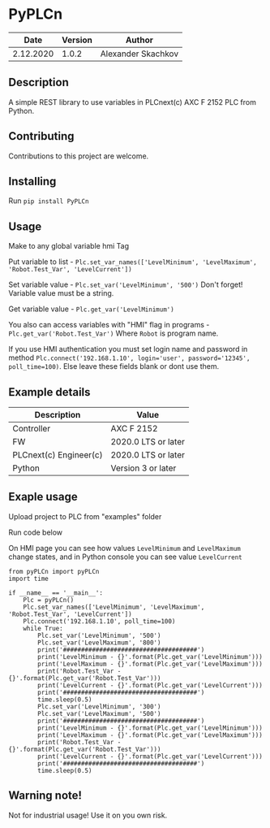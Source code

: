 # PyPLCn

| Date       | Version | Author       |
|------------|---------|--------------|
| 2.12.2020 | 1.0.2   | Alexander Skachkov |

## Description

A simple REST library to use variables in PLCnext(c) AXC F 2152 PLC from Python.

## Contributing

Contributions to this project are welcome.

## Installing

Run `pip install PyPLCn`

## Usage

Make to any global variable hmi Tag

Put variable to list - `Plc.set_var_names(['LevelMinimum', 'LevelMaximum', 'Robot.Test_Var', 'LevelCurrent'])`

Set variable value - `Plc.set_var('LevelMinimum', '500')` Don't forget! Variable value must be a string.

Get variable value - `Plc.get_var('LevelMinimum')`

You also can access variables with "HMI" flag in programs - `Plc.get_var('Robot.Test_Var')` Where `Robot` is program name.

If you use HMI authentication you must set login name and password in method `Plc.connect('192.168.1.10', login='user', password='12345', poll_time=100)`. Else leave these fields blank or dont use them.

## Example details

|Description | Value |
|------------ |-----------|
|Controller| AXC F 2152 |
|FW | 2020.0 LTS or later |
|PLCnext(c) Engineer(c)| 2020.0 LTS or later |
|Python| Version 3 or later |

## Exaple usage

Upload project to PLC from "examples" folder

Run code below

On HMI page you can see how values `LevelMinimum` and `LevelMaximum` change states, and in Python console you can see value `LevelCurrent`

```
from pyPLCn import pyPLCn
import time

if __name__ == '__main__':
    Plc = pyPLCn()
    Plc.set_var_names(['LevelMinimum', 'LevelMaximum', 'Robot.Test_Var', 'LevelCurrent'])
    Plc.connect('192.168.1.10', poll_time=100)
    while True:
        Plc.set_var('LevelMinimum', '500')
        Plc.set_var('LevelMaximum', '800')
        print('#####################################')
        print('LevelMinimum - {}'.format(Plc.get_var('LevelMinimum')))
        print('LevelMaximum - {}'.format(Plc.get_var('LevelMaximum')))
        print('Robot.Test_Var - {}'.format(Plc.get_var('Robot.Test_Var')))
        print('LevelCurrent - {}'.format(Plc.get_var('LevelCurrent')))
        print('#####################################')
        time.sleep(0.5)
        Plc.set_var('LevelMinimum', '300')
        Plc.set_var('LevelMaximum', '500')
        print('#####################################')
        print('LevelMinimum - {}'.format(Plc.get_var('LevelMinimum')))
        print('LevelMaximum - {}'.format(Plc.get_var('LevelMaximum')))
        print('Robot.Test_Var - {}'.format(Plc.get_var('Robot.Test_Var')))
        print('LevelCurrent - {}'.format(Plc.get_var('LevelCurrent')))
        print('#####################################')
        time.sleep(0.5)
```

## Warning note!

Not for industrial usage! Use it on you own risk.
